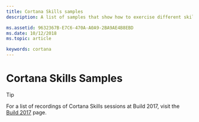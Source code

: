 ```yaml
---
title: Cortana Skills samples
description: A list of samples that show how to exercise different skill features.  

ms.assetid: 9632367B-E7C6-470A-A0A9-2BA9AE4B8EBD
ms.date: 10/12/2018
ms.topic: article

keywords: cortana
---
```


# Cortana Skills Samples  

<!--
For samples that show how to exercise different skill features, see:

- [Cortana Skills LUIS Bot Sample](https://github.com/Microsoft/Cortana-Skills-Samples-Build-2017/tree/master/B8029)
- [Creating a speech bot in Node.js](https://github.com/Microsoft/BotBuilder-Samples/tree/master/Node/demo-RollerSkill)
- [Creating a speech bot in C#](https://github.com/Microsoft/BotBuilder-Samples/tree/master/CSharp/demo-RollerSkill)
-->

>[!TIP]
> For a list of recordings of Cortana Skills sessions at Build 2017, visit the [Build 2017](https://github.com/Microsoft/Cortana-Skills-Samples-Build-2017) page.  

<!--
- [](https://github.com/topics/cortana-skills)
- [](https://github.com/microsoft/cortana-samples)
- [](https://github.com/Microsoft/Cortana-Skills-Samples-Build-2017)
-->
